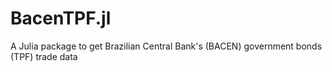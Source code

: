 # BacenTPF.jl
A Julia package to get Brazilian Central Bank's (BACEN) government bonds (TPF) trade data
